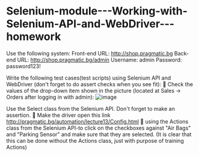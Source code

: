 # Selenium-module---Working-with-Selenium-API-and-WebDriver---homework

Use the following system:
Front-end URL: http://shop.pragmatic.bg
Back-end URL: http://shop.pragmatic.bg/admin
Username: admin
Password: password123!

Write the following test cases(test scripts) using Selenium API and WebDriver (don't forget to do assert checks when you see fit):
 Check the values of the drop-down item shown in the picture (located at Sales -> Orders after logging in with admin):
![image](https://github.com/stefanklimentov/Selenium-module---Working-with-Selenium-API-and-WebDriver---homework/assets/126852645/f9e0d7af-3d59-45c0-8046-4e5500d49de8)

Use the Select class from the Selenium API. Don't forget to make an assertion.
 Make the driver open this link
http://pragmatic.bg/automation/lecture13/Config.html
 using the Actions class from the Selenium API-to click on the checkboxes against "Air Bags" and "Parking Sensor" and make sure that they are selected. (It is clear that this can be done without the Actions class, just with purpose of training Actions)
